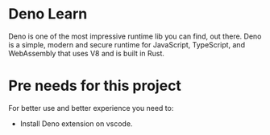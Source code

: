 # Deno Learn 
Deno is one of the most impressive runtime lib you can find, out there. Deno is a simple, modern and secure runtime for JavaScript, TypeScript, and WebAssembly that uses V8 and is built in Rust.

# Pre needs for this project
For better use and better experience you need to:
* Install Deno extension on vscode.
